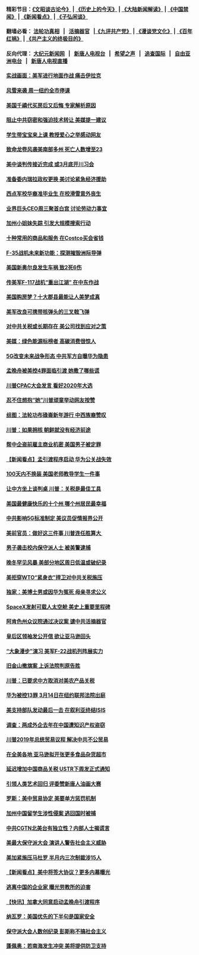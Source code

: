 #### 精彩节目：[《文昭谈古论今》](http://155.138.205.71/wenzhao) | [《历史上的今天》](http://155.138.205.71/today-in-history) | [《大陆新闻解读》](http://155.138.205.71/ntdtv-comedy) | [《中国禁闻》](http://155.138.205.71/ntdtv-news) | [《新闻看点》](http://155.138.205.71/news-insight) | [《子弘闲谈》](http://155.138.205.71/zihongxiantan/) 

 #### 翻墙必看： [法轮功真相](http://155.138.205.71:10000/videos/truth.html) &nbsp;&nbsp;|&nbsp;&nbsp; [活摘器官](http://155.138.205.71:10000/videos/res/Organs/) &nbsp;&nbsp;|[《九评共产党》](http://155.138.205.71:10000/videos/jiuping) | [《漫谈党文化》](http://155.138.205.71:10000/videos/mtdwh) | [《百年红祸》](http://155.138.205.71:10000/videos/bnhh) | [《共产主义的终极目的》](http://155.138.205.71:10000/videos/res/zjmd) 

 #### 反向代理： [大纪元新闻网](http://155.138.205.71:10080/) &nbsp;&nbsp;|&nbsp;&nbsp; [新唐人电视台](http://155.138.205.71:8000/) &nbsp;&nbsp;|&nbsp;&nbsp; [希望之声](http://155.138.205.71:8200/) &nbsp;&nbsp;|&nbsp;&nbsp; [追查国际](http://155.138.205.71:10010/) &nbsp;&nbsp;|&nbsp;&nbsp; [自由亚洲电台](http://155.138.205.71:9800/) &nbsp;&nbsp;|&nbsp;&nbsp; [新唐人电视直播](http://155.138.205.71/) 

#### [实战画面：美军进行地面作战 痛击伊拉克](../pages/nsc412/n11088010.md?t=03041236) 

#### [风雪来袭 周一纽约全市停课](../pages/nsc412/n11087247.md?t=03041236) 

#### [美国千禧代买房后又后悔 专家解析原因](../pages/nsc412/n11087415.md?t=03041236) 

#### [阻止中共窃密和强迫技术转让 美媒提一建议](../pages/nsc412/n11087339.md?t=03041236) 

#### [学生带宝宝来上课 教授爱心之举感动网友](../pages/nsc412/n11086804.md?t=03041236) 

#### [致命龙卷风袭美南部多州 死亡人数增至23](../pages/nsc412/n11087008.md?t=03041236) 

#### [美中谈判传接近完成 或3月底开川习会](../pages/nsc412/n11086539.md?t=03041236) 

#### [准备委内瑞拉政权更换 美讨论紧急经济援助](../pages/nsc412/n11086396.md?t=03041236) 

#### [西点军校华裔准毕业生 在校滑雪意外丧生](../pages/nsc412/n11086343.md?t=03041236) 

#### [业界巨头CEO周三聚首白宫 讨论劳动力事宜](../pages/nsc412/n11086331.md?t=03041236) 

#### [加州小姐妹失踪 引发大规模搜索行动](../pages/nsc412/n11086302.md?t=03041236) 

#### [十种常用的商品和服务 在Costco买会省钱](../pages/nsc412/n11083409.md?t=03041236) 

#### [F-35战机未来新功能：探测摧毁洲际导弹](../pages/nsc412/n11084576.md?t=03041236) 

#### [美国新奥尔良发生车祸 致2死6伤](../pages/nsc412/n11085688.md?t=03041236) 

#### [传美军F-117战机“重出江湖” 在中东作战](../pages/nsc412/n11085560.md?t=03041236) 

#### [美国购房梦？十大郡县最能让人美梦成真](../pages/nsc412/n11084365.md?t=03041236) 

#### [美军改良可携带核弹头的三叉戟飞弹](../pages/nsc412/n11085360.md?t=03041236) 

#### [对中共关税或长期存在 美公司找到应对之策](../pages/nsc412/n11084764.md?t=03041236) 

#### [美媒：绿色能源标榜者 高碳消费很惊人](../pages/nsc412/n11085202.md?t=03041236) 

#### [5G改变未来战争形态 中共军方自曝华为隐患](../pages/nsc412/n11080193.md?t=03041236) 

#### [孟晚舟被美控4罪面临引渡 她撒了哪些谎](../pages/nsc412/n11084821.md?t=03041236) 

#### [川普CPAC大会发言 看好2020年大选](../pages/nsc412/n11084682.md?t=03041236) 

#### [忍不住想抱“她”川普顽童举动网友按赞](../pages/nsc412/n11084691.md?t=03041236) 

#### [组图：法轮功布碌崙新年游行 中西族裔赞叹](../pages/nsc412/n11084713.md?t=03041236) 

#### [川普：如果拥核 朝鲜就没有经济前途](../pages/nsc412/n11084624.md?t=03041236) 

#### [帮中企盗前雇主商业机密 美国男子被定罪](../pages/nsc412/n11084590.md?t=03041236) 

#### [【新闻看点】孟引渡程序启动 华为公关战失效](../pages/nsc412/n11084453.md?t=03041236) 

#### [100天内不换装 美国老师教导学生一件事](../pages/nsc412/n11084543.md?t=03041236) 

#### [让中方坐上谈判桌 川普：关税是最佳工具](../pages/nsc412/n11084359.md?t=03041236) 

#### [美国最健康快乐的十个州 哪个州居民最幸福](../pages/nsc412/n11084450.md?t=03041236) 

#### [中共影响5G标准制定 美议员促情报界公开](../pages/nsc412/n11084422.md?t=03041236) 

#### [美前官员：做好这三件事 川普连任胜算大 ](../pages/nsc412/n11083314.md?t=03041236) 

#### [男子袭击校内保守派人士 被美警逮捕](../pages/nsc412/n11083471.md?t=03041236) 

#### [晚冬罕见风暴 美部分地区周日低温或破纪录](../pages/nsc412/n11084235.md?t=03041236) 

#### [美拒穿WTO“紧身衣”捍卫对中共关税施压](../pages/nsc412/n11084156.md?t=03041236) 

#### [独家：美博士男或因华为冤死 母亲寻求公义](../pages/nsc412/n11082270.md?t=03041236) 

#### [SpaceX发射可载人太空舱 美史上重要里程碑](../pages/nsc412/n11084023.md?t=03041236) 

#### [阿肯色州众议院通过决议案 谴中共活摘器官](../pages/nsc412/n11082231.md?t=03041236) 

#### [皇后区领袖发公开信  欲让亚马逊回头](../pages/nsc412/n11083353.md?t=03041236) 

#### [“大象漫步”演习 美军F-22战机列阵展实力](../pages/nsc412/n11083501.md?t=03041236) 

#### [旧金山撤旗案 上诉法院判原告胜](../pages/nsc412/n11083486.md?t=03041236) 

#### [川普：已要求中方取消对美农产品关税](../pages/nsc412/n11083216.md?t=03041236) 

#### [华为被控13罪 3月14日在纽约联邦法院出庭](../pages/nsc412/n11082772.md?t=03041236) 

#### [美支持部队发动最后一击 在叙利亚终结ISIS](../pages/nsc412/n11082463.md?t=03041236) 

#### [调查：两成外企去年在中国遭知识产权盗窃](../pages/nsc412/n11082699.md?t=03041236) 

#### [川普2019年总统贸易议程 解决中共不公贸易](../pages/nsc412/n11082766.md?t=03041236) 

#### [在全美各地 亚马逊拟开张更多食品杂货超市](../pages/nsc412/n11082620.md?t=03041236) 

#### [延迟增加中国商品关税 USTR下周发正式通知](../pages/nsc412/n11082707.md?t=03041236) 

#### [引领人类艺术回归 评委赞新唐人油画大赛](../pages/nsc412/n11082419.md?t=03041236) 

#### [罗斯：美中贸易协定 美要单方惩罚机制](../pages/nsc412/n11082394.md?t=03041236) 

#### [加州中国留学生涉性侵案 逃回国时被捕](../pages/nsc412/n11082599.md?t=03041236) 

#### [中共CGTN北美台有独立性？内部人士揭谎言](../pages/nsc412/n11082511.md?t=03041236) 

#### [美最大保守派大会 演讲人警告社会主义威胁](../pages/nsc412/n11082171.md?t=03041236) 

#### [美加紧施压马杜罗 半月内三次制裁涉15人](../pages/nsc412/n11082496.md?t=03041236) 

#### [【新闻看点】美中将签大协议？更多内幕曝光](../pages/nsc412/n11082208.md?t=03041236) 

#### [逃离中国的企业家 曝光劳教所的迫害](../pages/nsc412/n11080422.md?t=03041236) 

#### [【快讯】加拿大同意启动孟晚舟引渡程序](../pages/nsc412/n11082478.md?t=03041236) 

#### [纳瓦罗：美国优先的下半句是国家安全](../pages/nsc412/n11082363.md?t=03041236) 

#### [保守派大会人数创纪录 彭斯称不搞社会主义](../pages/nsc412/n11082273.md?t=03041236) 

#### [蓬佩奥：若南海发生冲突 美将提供防卫支持](../pages/nsc412/n11082064.md?t=03041236) 


